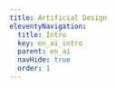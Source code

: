 ```yaml
---
title: Artificial Design
eleventyNavigation:
  title: Intro
  key: en_ai_intro
  parent: en_ai
  navHide: true
  order: 1
---
```


<style>
  #preview { width: 1px; height: 1px; overflow:hidden; visibility:hidden;}
  #table { font-size:8px; }
  #table tr, #table td, #table table {
    padding:0;
    margin:0;
    text-align:center;
  }
</style>

<div id="input"></div>
<div id="preview"></div>
<div id="canvas"></div>
<div id="table"><table></table></div>


<script>
let input;
let img, imgW, imgH;

const t = document.querySelector("#table table");

function setup() {
  input = createFileInput(handleFile);
  input.parent(document.querySelector("#input"));
  const canvas = createCanvas(512, 1536);
  canvas.parent("#canvas");
  noLoop();
}

function handleFile(file) {
  if (file.type === 'image') {
    document.querySelector("#preview").innerHTML = "";
    img = createImg(file.data, '', 'anonymous', () => {
      img.parent("#preview");
      imgW = img.width;
      imgH = img.height;

      const iSize = 64;

      const g = createGraphics(iSize, iSize);
      let ratio = 0;
      if (imgW > imgH) {
        ratio = iSize / imgW;
      } else {
        ratio = iSize / imgH;
      }
      g.background("black");
      g.image(
        img,
        (iSize - imgW * ratio) / 2,
        (iSize - imgH * ratio) / 2,
        imgW * ratio,
        imgH * ratio,
        0, 0,
        imgW, imgH
      );
      g.loadPixels();

      background(255);
      stroke("black");

      push();

      fill("black");
      rect(0,0,512,512);
      image(
        img,
        (iSize - imgW * ratio) / 2 * 8,
        (iSize - imgH * ratio) / 2 * 8,
        imgW * ratio * 8,
        imgH * ratio * 8,
        0, 0,
        imgW, imgH
      );
      noFill();
      rect(
        (iSize - imgW * ratio) / 2 * 8,
        (iSize - imgH * ratio) / 2 * 8,
        imgW * ratio * 8,
        imgH * ratio * 8
      );

      translate(0, 512);
      
      for (let x = 0; x < iSize; x += 1) {
        for (let y = 0; y < iSize; y += 1) {
          const id = (y*iSize + x) * 4;
          fill(g.pixels[id], g.pixels[id + 1], g.pixels[id + 2]);
          rect(x * 8, y * 8, 8, 8);
        }
      }

      translate(0, 512);

      for (let x = 0; x < iSize; x += 1) {
        for (let y = 0; y < iSize; y += 1) {
          const id = (y*iSize + x) * 4;
          fill((g.pixels[id] + g.pixels[id + 1] + g.pixels[id + 2]) / 3);
          rect(x * 8, y * 8, 8, 8);
        }
      }

      pop();

      t.innerHTML = "";
      let tb = "";

      for (let x = 0; x < iSize; x += 1) {
        tb += "<tr>";
        for (let y = 0; y < iSize; y += 1) {
          const id = (y*iSize + x) * 4;
          tb += `<td>${Math.round((g.pixels[id] + g.pixels[id + 1] + g.pixels[id + 2]) / 3)}</td>`;
        }
        tb += "</tr>";
      }

      t.innerHTML = tb;
    });
  } else {
    img = null;
  }
}
</script>
